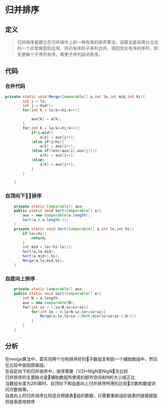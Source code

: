 # 归并排序
## 定义
>归并排序是建立在归并操作上的一种有效的排序算法，该算法是采用分治法的一个非常典型的应用，将已有序的子序列合并，得到完全有序的序列，即先使每个子序列有序，再使子序列段间有序。
## 代码
### 合并代码
```java
private static void Merge(Comparable[] a,int lo,int mid,int hi){
        int i = lo;
        int j = mid+1;
        for(int k = lo;k<=hi;k++){

            aux[k] = a[k];
        }
        for(int k = lo;k<=hi;k++){
            if(i>mid){
                a[k] = aux[j++];
            }else if(j>hi){
                a[k] = aux[i++];
            }else if(less(aux[i],aux[j])){
                a[k] = aux[i++];
            }else{
                a[k] = aux[j++];
            }
        }      
        
    }
```
### 自顶向下排序
```java
    private static Comparable[] aux;
    public static void Sort(Comparable[] a){
        aux = new Comparable[a.length];
        Sort(a,0,a.length-1);  
    }
    private static void Sort(Comparable[] a,int lo,int hi){
        if(lo>=hi){
            return;
        }
        int mid = lo+(hi-lo)/2;
        Sort(a,lo,mid);
        Sort(a,mid+1,hi);
        Merge(a,lo,mid,hi);     
    }
```
### 自底向上排序
```java
    private static Comparable[] aux;
    public static void Sort(Comparable[] a){
        int N = a.length;
        aux = new Comparable[N];
        for(int sz = 1;sz<N;sz=sz+sz){
            for(int lo = 0;lo<N-sz;lo+=sz+sz){
                Merge(a,lo,lo+sz-1,Math.min(lo+sz+sz-1,N-1))
            }
        }  
    }
```
## 分析
在merge算法中，首先将两个分别排序好的子数组复制到一个辅助数组中，然后在比较中放回原属组。  
在自定向下的归并排序中，排序需要（1/2)*NlgN至NlgN次比较  
归并排序的主要缺点是辅助数组所使用的额外空间和N的大小成正比  
当数组长度为2的幂时，自顶向下和自底向上归并排序所用的比较次数和数组访问次数相等。  
自底向上的归并排序比较适合用链表组织数据，只需要重新组织链表的链接就能将链表原地排序
